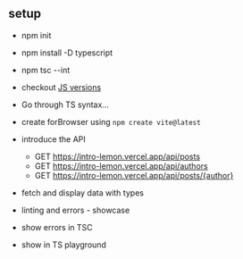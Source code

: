 ## setup
- npm init
- npm install -D typescript
- npm tsc --int
- checkout [JS versions](https://www.w3schools.com/js/js_versions.asp)
- Go through TS syntax...
- create forBrowser using `npm create vite@latest`
- introduce the API
  - GET https://intro-lemon.vercel.app/api/posts
  - GET https://intro-lemon.vercel.app/api/authors
  - GET https://intro-lemon.vercel.app/api/posts/{author}
- fetch and display data with types

- linting and errors - showcase
- show errors in TSC
- show in TS playground 
